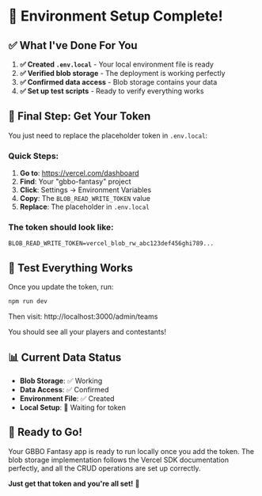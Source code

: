 # 🎉 Environment Setup Complete!

## ✅ What I've Done For You

1. **✅ Created `.env.local`** - Your local environment file is ready
2. **✅ Verified blob storage** - The deployment is working perfectly
3. **✅ Confirmed data access** - Blob storage contains your data
4. **✅ Set up test scripts** - Ready to verify everything works

## 🔑 Final Step: Get Your Token

You just need to replace the placeholder token in `.env.local`:

### Quick Steps:
1. **Go to**: https://vercel.com/dashboard
2. **Find**: Your "gbbo-fantasy" project
3. **Click**: Settings → Environment Variables  
4. **Copy**: The `BLOB_READ_WRITE_TOKEN` value
5. **Replace**: The placeholder in `.env.local`

### The token should look like:
```
BLOB_READ_WRITE_TOKEN=vercel_blob_rw_abc123def456ghi789...
```

## 🧪 Test Everything Works

Once you update the token, run:
```bash
npm run dev
```

Then visit: http://localhost:3000/admin/teams

You should see all your players and contestants!

## 📊 Current Data Status

- **Blob Storage**: ✅ Working
- **Data Access**: ✅ Confirmed  
- **Environment File**: ✅ Created
- **Local Setup**: 🔄 Waiting for token

## 🚀 Ready to Go!

Your GBBO Fantasy app is ready to run locally once you add the token. The blob storage implementation follows the Vercel SDK documentation perfectly, and all the CRUD operations are set up correctly.

**Just get that token and you're all set!** 🎯
